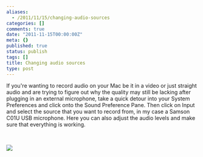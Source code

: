 ```yaml
---
aliases:
  - /2011/11/15/changing-audio-sources
categories: []
comments: true
date: "2011-11-15T00:00:00Z"
meta: {}
published: true
status: publish
tags: []
title: Changing audio sources
type: post
---
```

If you're wanting to record audio on your Mac be it in a video or just straight audio and are trying to figure out why the quality may still be lacking after plugging in an external microphone, take a quick detour into your System Preferences and click onto the Sound Preference Pane. Then click on Input and select the source that you want to record from, in my case a Samson C01U USB microphone. Here you can also adjust the audio levels and make sure that everything is working.

 

![](/static/4f331d1f8754c7ec090e554a/50fe1c99e4b01c920a89f452/50fe1c99e4b01c920a89f49e/1321355492353/Sound%20Preference%20Pane.png/1000w)
